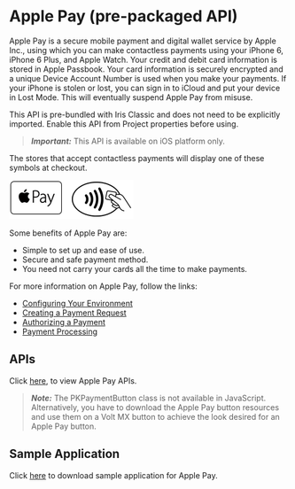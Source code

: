                             

Apple Pay (pre-packaged API)
============================

Apple Pay is a secure mobile payment and digital wallet service by Apple Inc., using which you can make contactless payments using your iPhone 6, iPhone 6 Plus, and Apple Watch. Your credit and debit card information is stored in Apple Passbook. Your card information is securely encrypted and a unique Device Account Number is used when you make your payments. If your iPhone is stolen or lost, you can sign in to iCloud and put your device in Lost Mode. This will eventually suspend Apple Pay from misuse.

This API is pre-bundled with Iris Classic and does not need to be explicitly imported. Enable this API from Project properties before using.

> **_Important:_** This API is available on iOS platform only.

The stores that accept contactless payments will display one of these symbols at checkout.

![](resources/images/applepaylogo.png)

Some benefits of Apple Pay are:

*   Simple to set up and ease of use.
*   Secure and safe payment method.
*   You need not carry your cards all the time to make payments.

For more information on Apple Pay, follow the links:

*   [Configuring Your Environment](https://developer.apple.com/library/archive/ApplePay_Guide/Configuration.md#//apple_ref/doc/uid/TP40014764-CH2-SW1)
*   [Creating a Payment Request](https://developer.apple.com/library/archive/ApplePay_Guide/CreateRequest.md#//apple_ref/doc/uid/TP40014764-CH3-SW2)
*   [Authorizing a Payment](https://developer.apple.com/library/archive/ApplePay_Guide/Authorization.md#//apple_ref/doc/uid/TP40014764-CH4-SW3)
*   [Payment Processing](https://developer.apple.com/library/archive/ApplePay_Guide/ProcessPayment.md#//apple_ref/doc/uid/TP40014764-CH5-SW4)

APIs
----

Click [here](https://github.com/HCL-TECH-SOFTWARE/volt-mx-samples/tree/main/SampleApplePayAPI), to view Apple Pay APIs.

> **_Note:_** The PKPaymentButton class is not available in JavaScript. Alternatively, you have to download the Apple Pay button resources and use them on a Volt MX button to achieve the look desired for an Apple Pay button.

Sample Application
------------------

Click [here](https://github.com/HCL-TECH-SOFTWARE/volt-mx-samples/blob/main/SampleApplePayAPI/sampleApplePay.zip) to download sample application for Apple Pay.

